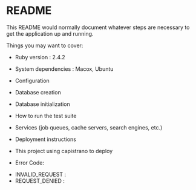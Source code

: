 # README





This README would normally document whatever steps are necessary to get the
application up and running.

Things you may want to cover:

* Ruby version : 2.4.2

* System dependencies : Macox, Ubuntu

* Configuration

* Database creation

* Database initialization

* How to run the test suite

* Services (job queues, cache servers, search engines, etc.)

* Deployment instructions
 - This project using capistrano to deploy



* Error Code:

 - INVALID_REQUEST : 
 - REQUEST_DENIED : 